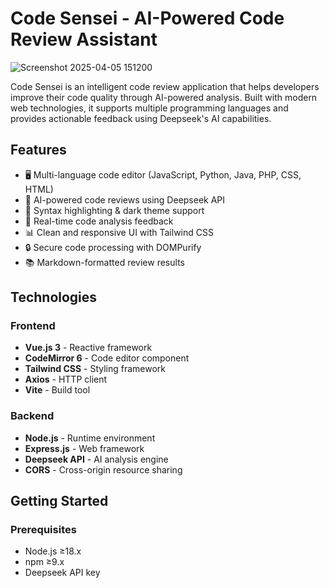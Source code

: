 # Code Sensei - AI-Powered Code Review Assistant

![Screenshot 2025-04-05 151200](https://github.com/user-attachments/assets/29e607d6-26f2-4d62-bead-0a2087a8d18c)

Code Sensei is an intelligent code review application that helps developers improve their code quality through AI-powered analysis. Built with modern web technologies, it supports multiple programming languages and provides actionable feedback using Deepseek's AI capabilities.

## Features

- 🖥️ Multi-language code editor (JavaScript, Python, Java, PHP, CSS, HTML)
- 🤖 AI-powered code reviews using Deepseek API
- 🎨 Syntax highlighting & dark theme support
- 📝 Real-time code analysis feedback
- 📊 Clean and responsive UI with Tailwind CSS
- 🔒 Secure code processing with DOMPurify
- 📚 Markdown-formatted review results

## Technologies

### Frontend
- **Vue.js 3** - Reactive framework
- **CodeMirror 6** - Code editor component
- **Tailwind CSS** - Styling framework
- **Axios** - HTTP client
- **Vite** - Build tool

### Backend
- **Node.js** - Runtime environment
- **Express.js** - Web framework
- **Deepseek API** - AI analysis engine
- **CORS** - Cross-origin resource sharing

## Getting Started

### Prerequisites
- Node.js ≥18.x
- npm ≥9.x
- Deepseek API key
